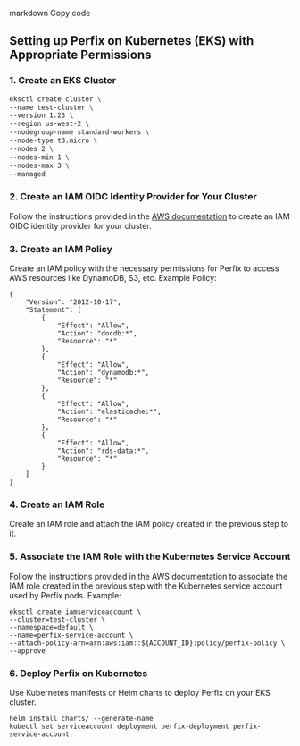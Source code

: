 markdown
Copy code
## Setting up Perfix on Kubernetes (EKS) with Appropriate Permissions

### 1. Create an EKS Cluster
```bash
eksctl create cluster \
--name test-cluster \
--version 1.23 \
--region us-west-2 \
--nodegroup-name standard-workers \
--node-type t3.micro \
--nodes 2 \
--nodes-min 1 \
--nodes-max 3 \
--managed
```

### 2. Create an IAM OIDC Identity Provider for Your Cluster
Follow the instructions provided in the [AWS documentation](https://docs.aws.amazon.com/eks/latest/userguide/service_IAM_role.html) to create an IAM OIDC identity provider for your cluster.


### 3. Create an IAM Policy
Create an IAM policy with the necessary permissions for Perfix to access AWS resources like DynamoDB, S3, etc.
Example Policy:
```
{
    "Version": "2012-10-17",
    "Statement": [
        {
            "Effect": "Allow",
            "Action": "docdb:*",
            "Resource": "*"
        },
        {
            "Effect": "Allow",
            "Action": "dynamodb:*",
            "Resource": "*"
        },
        {
            "Effect": "Allow",
            "Action": "elasticache:*",
            "Resource": "*"
        },
        {
            "Effect": "Allow",
            "Action": "rds-data:*",
            "Resource": "*"
        }
    ]
}
```

### 4. Create an IAM Role
Create an IAM role and attach the IAM policy created in the previous step to it.

### 5. Associate the IAM Role with the Kubernetes Service Account
Follow the instructions provided in the AWS documentation to associate the IAM role created in the previous step with the Kubernetes service account used by Perfix pods.
Example:
```
eksctl create iamserviceaccount \
--cluster=test-cluster \
--namespace=default \
--name=perfix-service-account \
--attach-policy-arn=arn:aws:iam::${ACCOUNT_ID}:policy/perfix-policy \
--approve
```

### 6. Deploy Perfix on Kubernetes
Use Kubernetes manifests or Helm charts to deploy Perfix on your EKS cluster.
```
helm install charts/ --generate-name
kubectl set serviceaccount deployment perfix-deployment perfix-service-account  
```